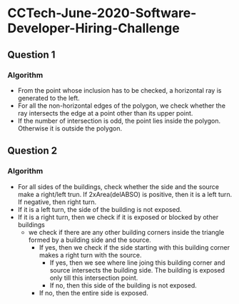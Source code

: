 # CCTech-June-2020-Software-Developer-Hiring-Challenge

## Question 1

### Algorithm
* From the point whose inclusion has to be checked, a horizontal ray is generated to the left.
* For all the non-horizontal edges of the polygon, we check whether the ray intersects the edge at a point other than its upper point.
* If the number of intersection is odd, the point lies inside the polygon. Otherwise it is outside the polygon.

## Question 2

### Algorithm

* For all sides of the buildings, check whether the side and the source make a right/left trun. If 2xArea(delABSO) is positive, then it is a left turn. If negative, then right turn. 
* If it is a left turn, the side of the building is not exposed.
* If it is a right turn, then we check if it is exposed or blocked by other buildings
  * we check if there are any other building corners inside the triangle formed by a building side and the source.
    * If yes, then we check if the side starting with this building corner makes a right turn with the source.
      * If yes, then we see where line joing this building corner and source intersects the building side. The building is exposed only till this intersection point.
      * If no, then this side of the building is not exposed.
    * If no, then the entire side is exposed.